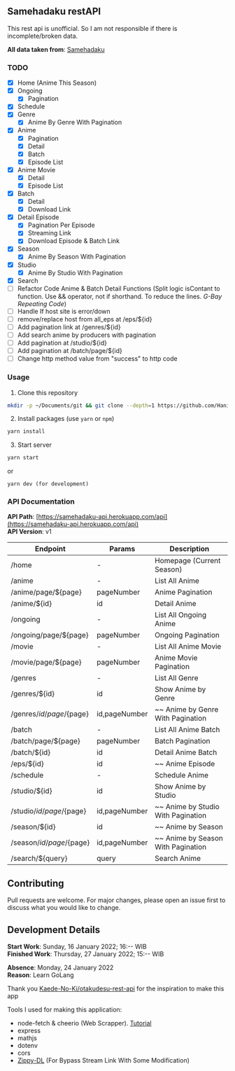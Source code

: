 ## Samehadaku restAPI

This rest api is unofficial. So I am not responsible if there is incomplete/broken data.

**All data taken from**: [Samehadaku](https://194.163.183.129)

### TODO

- [x] Home (Anime This Season)
- [x] Ongoing
  - [x] Pagination
- [x] Schedule
- [x] Genre
  - [x] Anime By Genre With Pagination
- [x] Anime
  - [x] Pagination
  - [x] Detail
  - [x] Batch
  - [x] Episode List
- [x] Anime Movie
  - [x] Detail
  - [x] Episode List
- [x] Batch
  - [x] Detail
  - [x] Download Link
- [x] Detail Episode
  - [x] Pagination Per Episode
  - [x] Streaming Link
  - [x] Download Episode & Batch Link
- [x] Season
  - [x] Anime By Season With Pagination
- [x] Studio
  - [x] Anime By Studio With Pagination
- [x] Search
- [ ] Refactor Code Anime & Batch Detail Functions (Split logic isContant to function. Use && operator, not if shorthand. To reduce the lines. _G-Bay Repeating Code_)
- [ ] Handle If host site is error/down
- [ ] remove/replace host from all_eps at /eps/${id}
- [ ] Add pagination link at /genres/${id}
- [ ] Add search anime by producers with pagination
- [ ] Add pagination at /studio/${id}
- [ ] Add pagination at /batch/page/${id}
- [ ] Change http method value from "success" to http code

### Usage

1. Clone this repository

```bash
mkdir -p ~/Documents/git && git clone --depth=1 https://github.com/Hanivan/restAPI-Samehadaku.git ~/Documents/git/restAPI-Samehadaku && cd ~/Documents/git/restAPI-Samehadaku
```

2. Install packages (use `yarn` or `npm`)

```bash
yarn install
```

3. Start server

```bash
yarn start
```

or

```
yarn dev (for development)
```

### API Documentation

**API Path**: [https://samehadaku-api.herokuapp.com/api](https://samehadaku-api.herokuapp.com/api)<br>
**API Version**: v1

| Endpoint                   | Params        | Description                        |
| -------------------------- | ------------- | ---------------------------------- |
| /home                      | -             | Homepage (Current Season)          |
| /anime                     | -             | List All Anime                     |
| /anime/page/${page}        | pageNumber    | Anime Pagination                   |
| /anime/${id}               | id            | Detail Anime                       |
| /ongoing                   | -             | List All Ongoing Anime             |
| /ongoing/page/${page}      | pageNumber    | Ongoing Pagination                 |
| /movie                     | -             | List All Anime Movie               |
| /movie/page/${page}        | pageNumber    | Anime Movie Pagination             |
| /genres                    | -             | List All Genre                     |
| /genres/${id}              | id            | Show Anime by Genre                |
| /genres/${id}/page/${page} | id,pageNumber | ~~ Anime by Genre With Pagination  |
| /batch                     | -             | List All Anime Batch               |
| /batch/page/${page}        | pageNumber    | Batch Pagination                   |
| /batch/${id}               | id            | Detail Anime Batch                 |
| /eps/${id}                 | id            | ~~ Anime Episode                   |
| /schedule                  | -             | Schedule Anime                     |
| /studio/${id}              | id            | Show Anime by Studio               |
| /studio/${id}/page/${page} | id,pageNumber | ~~ Anime by Studio With Pagination |
| /season/${id}              | id            | ~~ Anime by Season                 |
| /season/${id}/page/${page} | id,pageNumber | ~~ Anime by Season With Pagination |
| /search/${query}           | query         | Search Anime                       |

## Contributing

Pull requests are welcome. For major changes, please open an issue first to discuss what you would like to change.

## Development Details

**Start Work**: Sunday, 16 January 2022; 16:-- WIB<br>
**Finished Work**: Thursday, 27 January 2022; 15:-- WIB

**Absence**: Monday, 24 January 2022<br>
**Reason**: Learn GoLang

Thank you [ Kaede-No-Ki/otakudesu-rest-api](https://github.com/Kaede-No-Ki/otakudesu-rest-api) for the inspiration to make this app

Tools I used for making this application:

- node-fetch & cheerio (Web Scrapper). [Tutorial](https://www.youtube.com/watch?v=z6jwIkkc7ro)
- express
- mathjs
- dotenv
- cors
- [Zippy-DL](https://github.com/anasrar/Zippy-DL) (For Bypass Stream Link With Some Modification)
